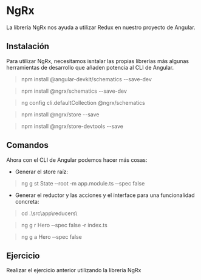 # NgRx

La librería NgRx nos ayuda a utilizar Redux en nuestro proyecto de Angular.

## Instalación

Para utilizar NgRx, necesitamos isntalar las propias librerías más algunas herramientas de desarrollo que añaden potencia al CLI de Angular.

> npm install @angular-devkit/schematics --save-dev

> npm install @ngrx/schematics --save-dev

> ng config cli.defaultCollection @ngrx/schematics

> npm install @ngrx/store --save

> npm install @ngrx/store-devtools --save


## Comandos

Ahora con el CLI de Angular podemos hacer más cosas: 

- Generar el store raíz:

> ng g st State ‐‐root ‐m app.module.ts ‐‐spec false


- Generar el reductor y las acciones y el interface para una funcionalidad concreta: 

> cd .\src\app\reducers\

> ng g r Hero ‐‐spec false ‐r index.ts 

> ng g a Hero ‐‐spec false

## Ejercicio

Realizar el ejercicio anterior utilizando la librería NgRx

